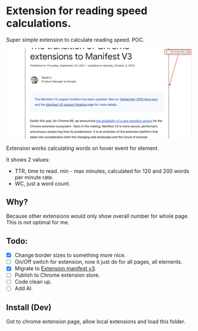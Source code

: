 # Extension for reading speed calculations.

Super simple extension to calculate reading speed. POC.

![Extension demo](chrome-demo.png)

Extension works calculating words on hover event for element.

It shows 2 values:
- TTR, time to read. min - max minutes, calculated for 120 and 200 words per minute rate.
- WC, just a word count.


## Why?

Because other extensions would only show overall number for whole page. This is not optimal for me.


## Todo:
- [x] Change border sizes to something more nice. 
- [ ] On/Off switch for extension, now it just do for all pages, all elements.
- [x] Migrate to [Extension manifest v3](https://developer.chrome.com/blog/mv2-transition/).
- [ ] Publish to Chrome extension store.
- [ ] Code clean up.
- [ ] Add AI.

## Install (Dev)

Got to chrome extension page, allow local extensions and load this folder.

